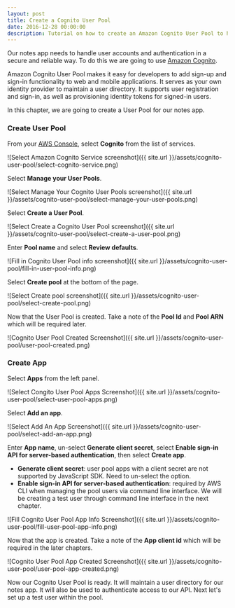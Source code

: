 ```yaml
---
layout: post
title: Create a Cognito User Pool
date: 2016-12-28 00:00:00
description: Tutorial on how to create an Amazon Cognito User Pool to handle user accounts and authentication for your app.
---
```


Our notes app needs to handle user accounts and authentication in a secure and reliable way. To do this we are going to use [Amazon Cognito](https://aws.amazon.com/cognito/).

Amazon Cognito User Pool makes it easy for developers to add sign-up and sign-in functionality to web and mobile applications. It serves as your own identity provider to maintain a user directory. It supports user registration and sign-in, as well as provisioning identity tokens for signed-in users.

In this chapter, we are going to create a User Pool for our notes app.

### Create User Pool

From your [AWS Console](https://console.aws.amazon.com), select **Cognito** from the list of services.

![Select Amazon Cognito Service screenshot]({{ site.url }}/assets/cognito-user-pool/select-cognito-service.png)

Select **Manage your User Pools**.

![Select Manage Your Cognito User Pools screenshot]({{ site.url }}/assets/cognito-user-pool/select-manage-your-user-pools.png)

Select **Create a User Pool**.

![Select Create a Cognito User Pool screenshot]({{ site.url }}/assets/cognito-user-pool/select-create-a-user-pool.png)

Enter **Pool name** and select **Review defaults**.

![Fill in Cognito User Pool info screenshot]({{ site.url }}/assets/cognito-user-pool/fill-in-user-pool-info.png)

Select **Create pool** at the bottom of the page.

![Select Create pool screenshot]({{ site.url }}/assets/cognito-user-pool/select-create-pool.png)

Now that the User Pool is created. Take a note of the **Pool Id** and **Pool ARN** which will be required later.

![Cognito User Pool Created Screenshot]({{ site.url }}/assets/cognito-user-pool/user-pool-created.png)

### Create App

Select **Apps** from the left panel.

![Select Congito User Pool Apps Screenshot]({{ site.url }}/assets/cognito-user-pool/select-user-pool-apps.png)

Select **Add an app**.

![Select Add An App Screenshot]({{ site.url }}/assets/cognito-user-pool/select-add-an-app.png)

Enter **App name**, un-select **Generate client secret**, select **Enable sign-in API for server-based authentication**, then select **Create app**.

- **Generate client secret**: user pool apps with a client secret are not supported by JavaScript SDK. Need to un-select the option.
- **Enable sign-in API for server-based authentication**: required by AWS CLI when managing the pool users via command line interface. We will be creating a test user through command line interface in the next chapter.

![Fill Cognito User Pool App Info Screenshot]({{ site.url }}/assets/cognito-user-pool/fill-user-pool-app-info.png)

Now that the app is created. Take a note of the **App client id** which will be required in the later chapters.

![Cognito User Pool App Created Screenshot]({{ site.url }}/assets/cognito-user-pool/user-pool-app-created.png)

Now our Cognito User Pool is ready. It will maintain a user directory for our notes app. It will also be used to authenticate access to our API. Next let's set up a test user within the pool.
